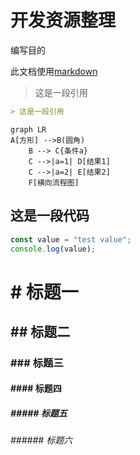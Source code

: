 # 开发资源整理

编写目的

此文档使用[markdown](/lib/markdown)

> 这是一段引用
```md
> 这是一段引用
```

```mermaid
graph LR
A[方形] -->B(圆角)
    B --> C{条件a}
    C -->|a=1| D[结果1]
    C -->|a=2| E[结果2]
    F[横向流程图]
```


## 这是一段代码
```js
const value = "test value";
console.log(value);
```


# # 标题一
## ## 标题二
### ### 标题三
#### #### 标题四
##### ##### 标题五
###### ###### 标题六

